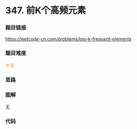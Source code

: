 # 347. 前K个高频元素

### 题目链接

https://leetcode-cn.com/problems/top-k-frequent-elements

### 题目难度

<font color=#F0AD4E>中等</font>

### 思路



### 图解

无

### 代码

```python
```